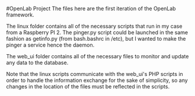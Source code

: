 #OpenLab Project
The files here are the first iteration of the OpenLab framework.

The linux folder contains all of the necessary scripts that run in my case from a Raspberry PI 2. The pinger.py script could be launched in the same fashion as getinfo.py (from bash.bashrc in /etc), but I wanted to make the pinger a service hence the daemon.

The web_ui folder contains all of the necessary files to monitor and update any data to the database. 

Note that the linux scripts communicate with the web_ui's PHP scripts in order to handle the information exchange for the sake of simplicity, so any changes in the location of the files must be reflected in the scripts.

